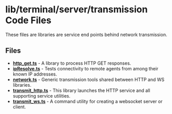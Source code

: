# lib/terminal/server/transmission Code Files
These files are libraries are service end points behind network transmission.

## Files
<!-- Do not edit below this line.  Contents dynamically populated. -->

* **[http_get.ts](http_get.ts)**           - A library to process HTTP GET responses.
* **[ipResolve.ts](ipResolve.ts)**         - Tests connectivity to remote agents from among their known IP addresses.
* **[network.ts](network.ts)**             - Generic transmission tools shared between HTTP and WS libraries.
* **[transmit_http.ts](transmit_http.ts)** - This library launches the HTTP service and all supporting service utilities.
* **[transmit_ws.ts](transmit_ws.ts)**     - A command utility for creating a websocket server or client.